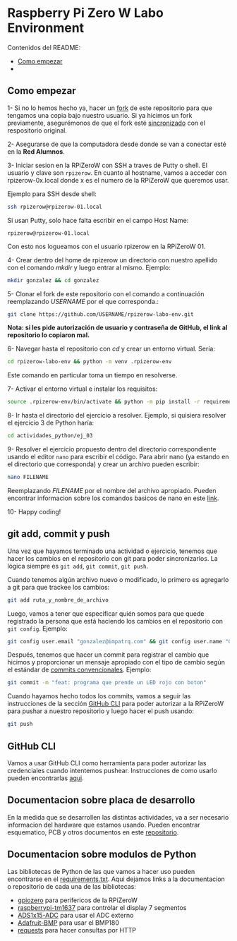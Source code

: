 # Raspberry Pi Zero W Labo Environment

Contenidos del README:

- [Como empezar](#como-empezar)
- 

## Como empezar

1- Si no lo hemos hecho ya, hacer un [fork](https://docs.github.com/es/pull-requests/collaborating-with-pull-requests/working-with-forks/fork-a-repo) de este repositorio para que tengamos una copia bajo nuestro usuario. Si ya hicimos un fork previamente, asegurémonos de que el fork esté [sincronizado](https://docs.github.com/es/pull-requests/collaborating-with-pull-requests/working-with-forks/syncing-a-fork) con el respositorio original. 

2- Asegurarse de que la computadora desde donde se van a conectar esté en la **Red Alumnos**.

3- Iniciar sesion en la RPiZeroW con SSH a traves de Putty o shell. El usuario y clave son `rpizerow`. En cuanto al hostname, vamos a acceder con rpizerow-0x.local donde x es el numero de la RPiZeroW que queremos usar. 

Ejemplo para SSH desde shell:

```bash
ssh rpizerow@rpizerow-01.local
```

Si usan Putty, solo hace falta escribir en el campo Host Name:

```
rpizerow@rpizerow-01.local
```

Con esto nos logueamos con el usuario rpizerow en la RPiZeroW 01.

4- Crear dentro del home de rpizerow un directorio con nuestro apellido con el comando _mkdir_ y luego entrar al mismo. Ejemplo:

```bash
mkdir gonzalez && cd gonzalez
```

5- Clonar el fork de este repositorio con el comando a continuación reemplazando _USERNAME_ por el que corresponda.:

```bash
git clone https://github.com/USERNAME/rpizerow-labo-env.git
```

**Nota: si les pide autorización de usuario y contraseña de GitHub, el link al repositorio lo copiaron mal.**

6- Navegar hasta el repositorio con _cd_ y crear un entorno virtual. Sería:

```bash
cd rpizerow-labo-env && python -m venv .rpizerow-env
```

Este comando en particular toma un tiempo en resolverse.

7- Activar el entorno virtual e instalar los requisitos:

```bash
source .rpizerow-env/bin/activate && python -m pip install -r requirements.txt
```

8- Ir hasta el directorio del ejercicio a resolver. Ejemplo, si quisiera resolver el ejercicio 3 de Python haría:

```bash
cd actividades_python/ej_03
```

9- Resolver el ejercicio propuesto dentro del directorio correspondiente usando el editor `nano` para escribir el código. Para abrir nano (ya estando en el directorio que corresponda) y crear un archivo pueden escribir:

```bash
nano FILENAME
```

Reemplazando _FILENAME_ por el nombre del archivo apropiado. Pueden encontrar informacion sobre los comandos basicos de nano en este [link](https://www.cheatsheet.wtf/Nano/).

10- Happy coding!

## git add, commit y push

Una vez que hayamos terminado una actividad o ejercicio, tenemos que hacer los cambios en el repositorio con git para poder sincronizarlos. La lógica siempre es `git add`, `git commit`, `git push`.

Cuando tenemos algún archivo nuevo o modificado, lo primero es agregarlo a git para que trackee los cambios:

```bash
git add ruta_y_nombre_de_archivo
```

Luego, vamos a tener que especificar quién somos para que quede registrado la persona que está haciendo los cambios en el repositorio con `git config`. Ejemplo:

```bash
git config user.email "gonzalez@impatrq.com" && git config user.name "Gonzalo Gonzalez"
```

Después, tenemos que hacer un commit para registrar el cambio que hicimos y proporcionar un mensaje apropiado con el tipo de cambio según el estándar de [commits convencionales](https://github.com/angular/angular/blob/22b96b9/CONTRIBUTING.md#-commit-message-guidelines). Ejemplo:

```bash
git commit -m "feat: programa que prende un LED rojo con boton"
```

Cuando hayamos hecho todos los commits, vamos a seguir las instrucciones de la sección [GitHub CLI](#github-cli) para poder autorizar a la RPiZeroW para pushar a nuestro repositorio y luego hacer el push usando:

```bash
git push
```

## GitHub CLI

Vamos a usar GitHub CLI como herramienta para poder autorizar las credenciales cuando intentemos pushear. Instrucciones de como usarlo pueden encontrarlas [aqui](github_cli.md).

## Documentacion sobre placa de desarrollo

En la medida que se desarrollen las distintas actividades, va a ser necesario informacion del hardware que estamos usando. Pueden encontrar esquematico, PCB y otros documentos en este [repositorio](https://github.com/impatrq/rpizerow-labo-kit).

## Documentacion sobre modulos de Python

Las bibliotecas de Python de las que vamos a hacer uso pueden encontrarse en el [requirements.txt](requirements.txt). Aqui dejamos links a la documentacion o repositorio de cada una de las bibliotecas:

- [gpiozero](https://pypi.org/project/gpiozero/) para perifericos de la RPiZeroW
- [raspberrypi-tm1637](https://pypi.org/project/raspberrypi-tm1637/) para controlar el display 7 segmentos
- [ADS1x15-ADC](https://github.com/chandrawi/ADS1x15-ADC) para usar el ADC externo
- [Adafruit-BMP](https://github.com/adafruit/Adafruit_Python_BMP) para usar el BMP180
- [requests](https://pypi.org/project/requests/) para hacer consultas por HTTP
